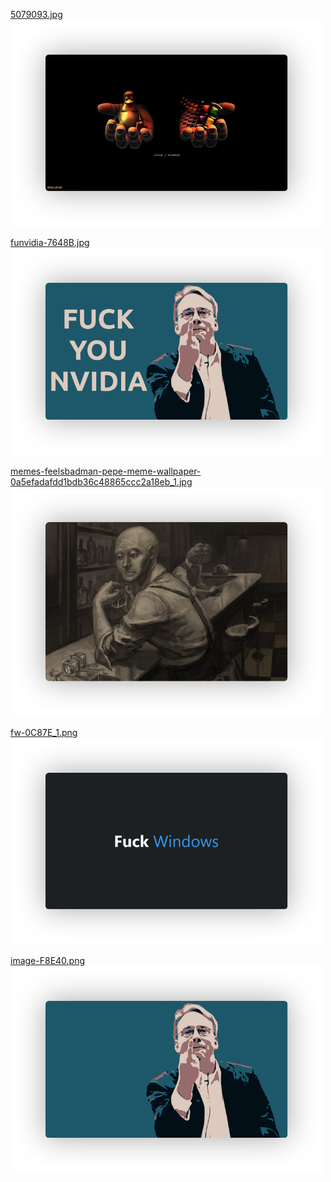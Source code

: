 [5079093.jpg](https://github.com/alchemmist/dotfiles/blob/main/wallpapers/meme/5079093.jpg)<br>
<img src="/media/wlp-preview/meme/5079093.png" width="500">

[funvidia-7648B.jpg](https://github.com/alchemmist/dotfiles/blob/main/wallpapers/meme/funvidia-7648B.jpg)<br>
<img src="/media/wlp-preview/meme/funvidia-7648B.png" width="500">

[memes-feelsbadman-pepe-meme-wallpaper-0a5efadafdd1bdb36c48865ccc2a18eb_1.jpg](https://github.com/alchemmist/dotfiles/blob/main/wallpapers/meme/memes-feelsbadman-pepe-meme-wallpaper-0a5efadafdd1bdb36c48865ccc2a18eb_1.jpg)<br>
<img src="/media/wlp-preview/meme/memes-feelsbadman-pepe-meme-wallpaper-0a5efadafdd1bdb36c48865ccc2a18eb_1.png" width="500">

[fw-0C87E_1.png](https://github.com/alchemmist/dotfiles/blob/main/wallpapers/meme/fw-0C87E_1.png)<br>
<img src="/media/wlp-preview/meme/fw-0C87E_1.png" width="500">

[image-F8E40.png](https://github.com/alchemmist/dotfiles/blob/main/wallpapers/meme/image-F8E40.png)<br>
<img src="/media/wlp-preview/meme/image-F8E40.png" width="500">

